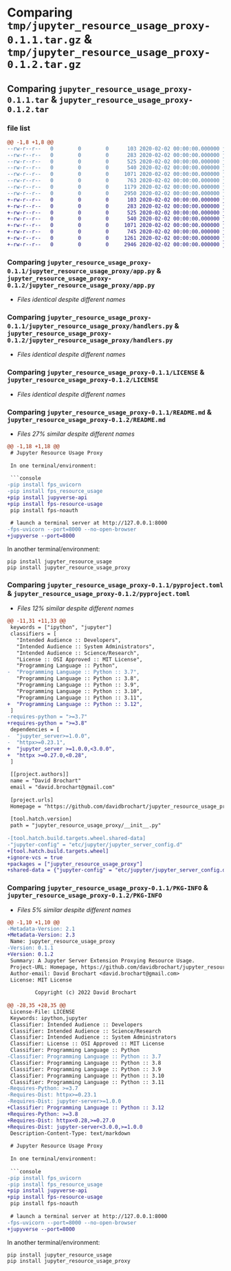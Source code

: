 # Comparing `tmp/jupyter_resource_usage_proxy-0.1.1.tar.gz` & `tmp/jupyter_resource_usage_proxy-0.1.2.tar.gz`

## Comparing `jupyter_resource_usage_proxy-0.1.1.tar` & `jupyter_resource_usage_proxy-0.1.2.tar`

### file list

```diff
@@ -1,8 +1,8 @@
--rw-r--r--   0        0        0      103 2020-02-02 00:00:00.000000 jupyter_resource_usage_proxy-0.1.1/jupyter-config/jupyter_resource_usage_proxy.json
--rw-r--r--   0        0        0      283 2020-02-02 00:00:00.000000 jupyter_resource_usage_proxy-0.1.1/jupyter_resource_usage_proxy/__init__.py
--rw-r--r--   0        0        0      525 2020-02-02 00:00:00.000000 jupyter_resource_usage_proxy-0.1.1/jupyter_resource_usage_proxy/app.py
--rw-r--r--   0        0        0      540 2020-02-02 00:00:00.000000 jupyter_resource_usage_proxy-0.1.1/jupyter_resource_usage_proxy/handlers.py
--rw-r--r--   0        0        0     1071 2020-02-02 00:00:00.000000 jupyter_resource_usage_proxy-0.1.1/LICENSE
--rw-r--r--   0        0        0      763 2020-02-02 00:00:00.000000 jupyter_resource_usage_proxy-0.1.1/README.md
--rw-r--r--   0        0        0     1179 2020-02-02 00:00:00.000000 jupyter_resource_usage_proxy-0.1.1/pyproject.toml
--rw-r--r--   0        0        0     2950 2020-02-02 00:00:00.000000 jupyter_resource_usage_proxy-0.1.1/PKG-INFO
+-rw-r--r--   0        0        0      103 2020-02-02 00:00:00.000000 jupyter_resource_usage_proxy-0.1.2/jupyter-config/jupyter_resource_usage_proxy.json
+-rw-r--r--   0        0        0      283 2020-02-02 00:00:00.000000 jupyter_resource_usage_proxy-0.1.2/jupyter_resource_usage_proxy/__init__.py
+-rw-r--r--   0        0        0      525 2020-02-02 00:00:00.000000 jupyter_resource_usage_proxy-0.1.2/jupyter_resource_usage_proxy/app.py
+-rw-r--r--   0        0        0      540 2020-02-02 00:00:00.000000 jupyter_resource_usage_proxy-0.1.2/jupyter_resource_usage_proxy/handlers.py
+-rw-r--r--   0        0        0     1071 2020-02-02 00:00:00.000000 jupyter_resource_usage_proxy-0.1.2/LICENSE
+-rw-r--r--   0        0        0      745 2020-02-02 00:00:00.000000 jupyter_resource_usage_proxy-0.1.2/README.md
+-rw-r--r--   0        0        0     1261 2020-02-02 00:00:00.000000 jupyter_resource_usage_proxy-0.1.2/pyproject.toml
+-rw-r--r--   0        0        0     2946 2020-02-02 00:00:00.000000 jupyter_resource_usage_proxy-0.1.2/PKG-INFO
```

### Comparing `jupyter_resource_usage_proxy-0.1.1/jupyter_resource_usage_proxy/app.py` & `jupyter_resource_usage_proxy-0.1.2/jupyter_resource_usage_proxy/app.py`

 * *Files identical despite different names*

### Comparing `jupyter_resource_usage_proxy-0.1.1/jupyter_resource_usage_proxy/handlers.py` & `jupyter_resource_usage_proxy-0.1.2/jupyter_resource_usage_proxy/handlers.py`

 * *Files identical despite different names*

### Comparing `jupyter_resource_usage_proxy-0.1.1/LICENSE` & `jupyter_resource_usage_proxy-0.1.2/LICENSE`

 * *Files identical despite different names*

### Comparing `jupyter_resource_usage_proxy-0.1.1/README.md` & `jupyter_resource_usage_proxy-0.1.2/README.md`

 * *Files 27% similar despite different names*

```diff
@@ -1,18 +1,18 @@
 # Jupyter Resource Usage Proxy
 
 In one terminal/environment:
 
 ```console
-pip install fps_uvicorn
-pip install fps_resource_usage
+pip install jupyverse-api
+pip install fps-resource-usage
 pip install fps-noauth
 
 # launch a terminal server at http://127.0.0.1:8000
-fps-uvicorn --port=8000 --no-open-browser
+jupyverse --port=8000
 ```
 
 In another terminal/environment:
 
 ```console
 pip install jupyter_resource_usage
 pip install jupyter_resource_usage_proxy
```

### Comparing `jupyter_resource_usage_proxy-0.1.1/pyproject.toml` & `jupyter_resource_usage_proxy-0.1.2/pyproject.toml`

 * *Files 12% similar despite different names*

```diff
@@ -11,31 +11,33 @@
 keywords = ["ipython", "jupyter"]
 classifiers = [
   "Intended Audience :: Developers",
   "Intended Audience :: System Administrators",
   "Intended Audience :: Science/Research",
   "License :: OSI Approved :: MIT License",
   "Programming Language :: Python",
-  "Programming Language :: Python :: 3.7",
   "Programming Language :: Python :: 3.8",
   "Programming Language :: Python :: 3.9",
   "Programming Language :: Python :: 3.10",
   "Programming Language :: Python :: 3.11",
+  "Programming Language :: Python :: 3.12",
 ]
-requires-python = ">=3.7"
+requires-python = ">=3.8"
 dependencies = [
-  "jupyter_server>=1.0.0",
-  "httpx>=0.23.1",
+  "jupyter_server >=1.0.0,<3.0.0",
+  "httpx >=0.27.0,<0.28",
 ]
 
 [[project.authors]]
 name = "David Brochart"
 email = "david.brochart@gmail.com"
 
 [project.urls]
 Homepage = "https://github.com/davidbrochart/jupyter_resource_usage_proxy"
 
 [tool.hatch.version]
 path = "jupyter_resource_usage_proxy/__init__.py"
 
-[tool.hatch.build.targets.wheel.shared-data]
-"jupyter-config" = "etc/jupyter/jupyter_server_config.d"
+[tool.hatch.build.targets.wheel]
+ignore-vcs = true
+packages = ["jupyter_resource_usage_proxy"]
+shared-data = {"jupyter-config" = "etc/jupyter/jupyter_server_config.d"}
```

### Comparing `jupyter_resource_usage_proxy-0.1.1/PKG-INFO` & `jupyter_resource_usage_proxy-0.1.2/PKG-INFO`

 * *Files 5% similar despite different names*

```diff
@@ -1,10 +1,10 @@
-Metadata-Version: 2.1
+Metadata-Version: 2.3
 Name: jupyter_resource_usage_proxy
-Version: 0.1.1
+Version: 0.1.2
 Summary: A Jupyter Server Extension Proxying Resource Usage.
 Project-URL: Homepage, https://github.com/davidbrochart/jupyter_resource_usage_proxy
 Author-email: David Brochart <david.brochart@gmail.com>
 License: MIT License
         
         Copyright (c) 2022 David Brochart
         
@@ -28,35 +28,35 @@
 License-File: LICENSE
 Keywords: ipython,jupyter
 Classifier: Intended Audience :: Developers
 Classifier: Intended Audience :: Science/Research
 Classifier: Intended Audience :: System Administrators
 Classifier: License :: OSI Approved :: MIT License
 Classifier: Programming Language :: Python
-Classifier: Programming Language :: Python :: 3.7
 Classifier: Programming Language :: Python :: 3.8
 Classifier: Programming Language :: Python :: 3.9
 Classifier: Programming Language :: Python :: 3.10
 Classifier: Programming Language :: Python :: 3.11
-Requires-Python: >=3.7
-Requires-Dist: httpx>=0.23.1
-Requires-Dist: jupyter-server>=1.0.0
+Classifier: Programming Language :: Python :: 3.12
+Requires-Python: >=3.8
+Requires-Dist: httpx<0.28,>=0.27.0
+Requires-Dist: jupyter-server<3.0.0,>=1.0.0
 Description-Content-Type: text/markdown
 
 # Jupyter Resource Usage Proxy
 
 In one terminal/environment:
 
 ```console
-pip install fps_uvicorn
-pip install fps_resource_usage
+pip install jupyverse-api
+pip install fps-resource-usage
 pip install fps-noauth
 
 # launch a terminal server at http://127.0.0.1:8000
-fps-uvicorn --port=8000 --no-open-browser
+jupyverse --port=8000
 ```
 
 In another terminal/environment:
 
 ```console
 pip install jupyter_resource_usage
 pip install jupyter_resource_usage_proxy
```

